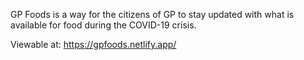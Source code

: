 GP Foods is a way for the citizens of GP to stay updated with what is available for food during the COVID-19 crisis.

Viewable at: https://gpfoods.netlify.app/
